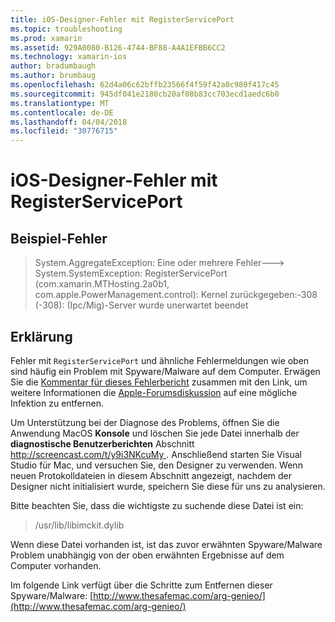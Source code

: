 ```yaml
---
title: iOS-Designer-Fehler mit RegisterServicePort
ms.topic: troubleshooting
ms.prod: xamarin
ms.assetid: 929A0080-B126-4744-BF88-A4A1EFBB6CC2
ms.technology: xamarin-ios
author: bradumbaugh
ms.author: brumbaug
ms.openlocfilehash: 62d4a06c62bffb23566f4f59f42a0c980f417c45
ms.sourcegitcommit: 945df041e2180cb20af08b83cc703ecd1aedc6b0
ms.translationtype: MT
ms.contentlocale: de-DE
ms.lasthandoff: 04/04/2018
ms.locfileid: "30776715"
---
```

# <a name="ios-designer-error-with-registerserviceport"></a>iOS-Designer-Fehler mit RegisterServicePort

## <a name="sample-error"></a>Beispiel-Fehler
> System.AggregateException: Eine oder mehrere Fehler---> System.SystemException: RegisterServicePort (com.xamarin.MTHosting.2a0b1, com.apple.PowerManagement.control): Kernel zurückgegeben:-308 (-308): (Ipc/Mig)-Server wurde unerwartet beendet

## <a name="explanation"></a>Erklärung
Fehler mit `RegisterServicePort` und ähnliche Fehlermeldungen wie oben sind häufig ein Problem mit Spyware/Malware auf dem Computer. Erwägen Sie die [Kommentar für dieses Fehlerbericht](https://bugzilla.xamarin.com/show_bug.cgi?id=21907#c4) zusammen mit den Link, um weitere Informationen die [Apple-Forumsdiskussion](https://discussions.apple.com/thread/5596008) auf eine mögliche Infektion zu entfernen. 

Um Unterstützung bei der Diagnose des Problems, öffnen Sie die Anwendung MacOS **Konsole** und löschen Sie jede Datei innerhalb der **diagnostische Benutzerberichten** Abschnitt [ http://screencast.com/t/y9i3NKcuMy ](http://screencast.com/t/y9i3NKcuMy). Anschließend starten Sie Visual Studio für Mac, und versuchen Sie, den Designer zu verwenden. Wenn neuen Protokolldateien in diesem Abschnitt angezeigt, nachdem der Designer nicht initialisiert wurde, speichern Sie diese für uns zu analysieren.  

Bitte beachten Sie, dass die wichtigste zu suchende diese Datei ist ein: 
> /usr/lib/libimckit.dylib

Wenn diese Datei vorhanden ist, ist das zuvor erwähnten Spyware/Malware Problem unabhängig von der oben erwähnten Ergebnisse auf dem Computer vorhanden.  

Im folgende Link verfügt über die Schritte zum Entfernen dieser Spyware/Malware: [http://www.thesafemac.com/arg-genieo/](http://www.thesafemac.com/arg-genieo/)  

